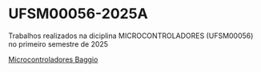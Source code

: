 # UFSM00056-2025A

Trabalhos realizados na diciplina MICROCONTROLADORES (UFSM00056) no primeiro semestre de 2025

[Microcontroladores Baggio](sites.google.com/view/microcontroladoresbaggio/início)
